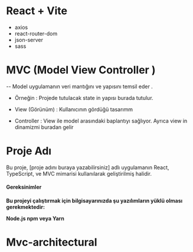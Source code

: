# React + Vite

- axios
- react-router-dom
- json-server
- sass

# MVC (Model View Controller )

-- Model uygulamanın veri mantığını ve yapısını temsil eder .

- Örneğin : Projede tutulacak state in yapısı burada tutulur.

- View (Görünüm) : Kullanıcının gördüğü tasarımm

- Controller : View ile model arasındaki baplantıyı sağlıyor. Ayrıca view in dinamizmi buradan gelir

# Proje Adı

Bu proje, [proje adını buraya yazabilirsiniz] adlı uygulamanın React, TypeScript, ve MVC mimarisi kullanılarak geliştirilmiş halidir.

<h4>Gereksinimler<h4>

Bu projeyi çalıştırmak için bilgisayarınızda şu yazılımların yüklü olması gerekmektedir:

Node.js
npm veya Yarn
# Mvc-architectural
